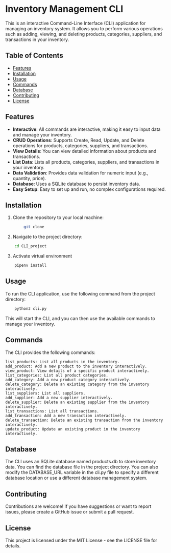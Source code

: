 # Inventory Management CLI

This is an interactive Command-Line Interface (CLI) application for managing an inventory system. It allows you to perform various operations such as adding, viewing, and deleting products, categories, suppliers, and transactions in your inventory.

## Table of Contents

- [Features](#features)
- [Installation](#installation)
- [Usage](#usage)
- [Commands](#commands)
- [Database](#database)
- [Contributing](#contributing)
- [License](#license)

## Features

- **Interactive**: All commands are interactive, making it easy to input data and manage your inventory.
- **CRUD Operations**: Supports Create, Read, Update, and Delete operations for products, categories, suppliers, and transactions.
- **View Details**: You can view detailed information about products and transactions.
- **List Data**: Lists all products, categories, suppliers, and transactions in your inventory.
- **Data Validation**: Provides data validation for numeric input (e.g., quantity, price).
- **Database**: Uses a SQLite database to persist inventory data.
- **Easy Setup**: Easy to set up and run, no complex configurations required.

## Installation

1. Clone the repository to your local machine:
```bash 
        git clone 
```
2. Navigate to the project directory:
```bash 
    cd CLI_project
```
3. Activate virtual environment
```bash 
    pipenv install
```
## Usage
To run the CLI application, use the following command from the project directory:
```bash
    python3 cli.py
```
This will start the CLI, and you can then use the available commands to manage your inventory.

## Commands

The CLI provides the following commands:

    list_products: List all products in the inventory.
    add_product: Add a new product to the inventory interactively.
    view_product: View details of a specific product interactively.
    list_categories: List all product categories.
    add_category: Add a new product category interactively.
    delete_category: Delete an existing category from the inventory interactively.
    list_suppliers: List all suppliers.
    add_supplier: Add a new supplier interactively.
    delete_supplier: Delete an existing supplier from the inventory interactively.
    list_transactions: List all transactions.
    add_transaction: Add a new transaction interactively.
    delete_transaction: Delete an existing transaction from the inventory interactively.
    update_product: Update an existing product in the inventory interactively.

## Database
The CLI uses an SQLite database named products.db to store inventory data. You can find the database file in the project directory. You can also modify the DATABASE_URL variable in the cli.py file to specify a different database location or use a different database management system.

## Contributing
Contributions are welcome! If you have suggestions or want to report issues, please create a GitHub issue or submit a pull request.

## License
This project is licensed under the MIT License - see the LICENSE file for details.